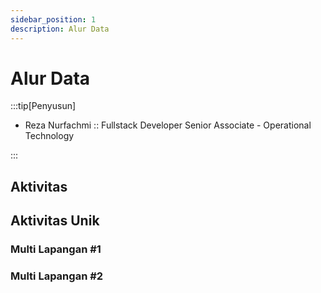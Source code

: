 ```yaml
---
sidebar_position: 1
description: Alur Data
---
```


# Alur Data

:::tip[Penyusun]

- Reza Nurfachmi :: Fullstack Developer Senior Associate - Operational Technology

:::

## Aktivitas

## Aktivitas Unik

### Multi Lapangan #1

### Multi Lapangan #2

### 